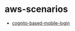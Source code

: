 # aws-scenarios

* [cognito-based-mobile-login](https://github.com/ArtemAlagizov/aws-scenarios/blob/master/cognito-based-mobile-login.md)
